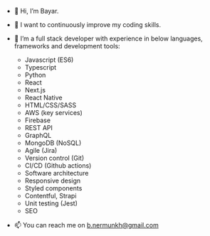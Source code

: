 - 👋 Hi, I’m Bayar. 
- 👀 I want to continuously improve my coding skills. 
- 🌱 I’m a full stack developer with experience in below languages, frameworks and development tools:
  - Javascript (ES6)
  - Typescript
  - Python
  - React
  - Next.js
  - React Native
  - HTML/CSS/SASS
  - AWS (key services)
  - Firebase
  - REST API
  - GraphQL
  - MongoDB (NoSQL)
  - Agile (Jira)
  - Version control (Git)
  - CI/CD (Github actions)
  - Software architecture
  - Responsive design
  - Styled components
  - Contentful, Strapi
  - Unit testing (Jest)
  - SEO


- 📫 You can reach me on b.nermunkh@gmail.com

<!---
Bayar20/Bayar20 is a ✨ special ✨ repository because its `README.md` (this file) appears on your GitHub profile.
You can click the Preview link to take a look at your changes.
--->
